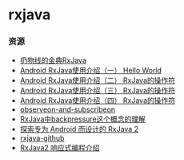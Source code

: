 
# rxjava

### 资源
- [扔物线的金典RxJava][]
- [Android RxJava使用介绍（一） Hello World][]
- [Android RxJava使用介绍（二） RxJava的操作符][]
- [Android RxJava使用介绍（三） RxJava的操作符][]
- [Android RxJava使用介绍（四） RxJava的操作符]()
- [observeon-and-subscribeon][]
- [RxJava中backpressure这个概念的理解][]
- [探索专为 Android 而设计的 RxJava 2][]
- [rxjava-github][]
- [RxJava2 响应式编程介绍][]






[扔物线的金典RxJava]: http://gank.io/post/560e15be2dca930e00da1083#toc_1
[Android RxJava使用介绍（一） Hello World]: http://blog.csdn.net/job_hesc/article/details/45798307
[Android RxJava使用介绍（二） RxJava的操作符]: http://blog.csdn.net/job_hesc/article/details/46242117
[Android RxJava使用介绍（三） RxJava的操作符]: http://blog.csdn.net/job_hesc/article/details/46495281
[Android RxJava使用介绍（四） RxJava的操作符]: http://blog.csdn.net/job_hesc/article/details/46612015
[observeon-and-subscribeon]: http://stackoverflow.com/questions/20451939/observeon-and-subscribeon-where-the-work-is-being-done
[RxJava中backpressure这个概念的理解]: http://www.dundunwen.com/article/275b1d92-f9da-4bb8-b111-3aa8a6ace245.html
[探索专为 Android 而设计的 RxJava 2]: https://news.realm.io/cn/news/gotocph-jake-wharton-exploring-rxjava2-android/
[rxjava-github]: https://github.com/ReactiveX/RxJava
[RxJava2 响应式编程介绍]: https://zouzhberk.github.io/rxjava-study/